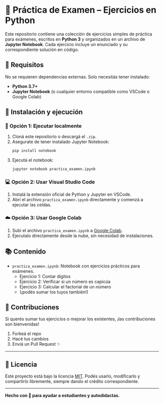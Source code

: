 # 🧉 Práctica de Examen – Ejercicios en Python

Este repositorio contiene una colección de ejercicios simples de práctica para exámenes, escritos en **Python 3** y organizados en un archivo de **Jupyter Notebook**. Cada ejercicio incluye un enunciado y su correspondiente solución en código.

## 🚀 Requisitos

No se requieren dependencias externas. Solo necesitás tener instalado:

- **Python 3.7+**
- **Jupyter Notebook** (o cualquier entorno compatible como VSCode o Google Colab)

## 🧰 Instalación y ejecución

### 🔧 Opción 1: Ejecutar localmente

1. Cloná este repositorio o descargá el `.zip`.
2. Asegurate de tener instalado Jupyter Notebook:
   ```bash
   pip install notebook
   ```
3. Ejecutá el notebook:
   ```bash
   jupyter notebook practica_examen.ipynb
   ```

### 💻 Opción 2: Usar Visual Studio Code

1. Instalá la extensión oficial de Python y Jupyter en VSCode.
2. Abrí el archivo `practica_examen.ipynb` directamente y comenzá a ejecutar las celdas.

### ☁️ Opción 3: Usar Google Colab

1. Subí el archivo `practica_examen.ipynb` a [Google Colab](https://colab.research.google.com/).
2. Ejecutalo directamente desde la nube, sin necesidad de instalaciones.

## 📚 Contenido

- `practica_examen.ipynb`: Notebook con ejercicios prácticos para exámenes.
  - Ejercicio 1: Contar dígitos
  - Ejercicio 2: Verificar si un número es capicúa
  - Ejercicio 3: Calcular el factorial de un número
  - (¡podés sumar los tuyos también!)

## 🤝 Contribuciones

Si querés sumar tus ejercicios o mejorar los existentes, ¡las contribuciones son bienvenidas!

1. Forkeá el repo
2. Hacé tus cambios
3. Enviá un Pull Request ✨

---

## 🪪 Licencia

Este proyecto está bajo la licencia [MIT](LICENSE). Podés usarlo, modificarlo y compartirlo libremente, siempre dando el crédito correspondiente.

---

**Hecho con 🧉 para ayudar a estudiantes y autodidactas.**